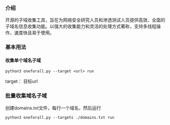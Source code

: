 ### 介绍

开源的子域收集工具，旨在为网络安全研究人员和渗透测试人员提供高效、全面的子域名信息收集功能。以强大的收集能力和灵活的处理方式著称，支持多线程操作，速度快且易于使用。





### 基本用法



#### 收集单个域名子域

```
python3 oneforall.py --target <url> run
```

target： 目标url



### 批量收集域名子域

创建domains.txt文件，每行一个域名，然后运行

```
python3 oneforall.py --targets ./domains.txt run
```

